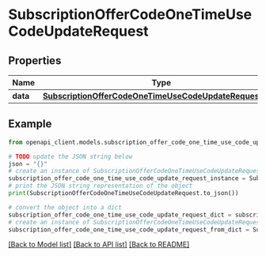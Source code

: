 # SubscriptionOfferCodeOneTimeUseCodeUpdateRequest


## Properties

Name | Type | Description | Notes
------------ | ------------- | ------------- | -------------
**data** | [**SubscriptionOfferCodeOneTimeUseCodeUpdateRequestData**](SubscriptionOfferCodeOneTimeUseCodeUpdateRequestData.md) |  | 

## Example

```python
from openapi_client.models.subscription_offer_code_one_time_use_code_update_request import SubscriptionOfferCodeOneTimeUseCodeUpdateRequest

# TODO update the JSON string below
json = "{}"
# create an instance of SubscriptionOfferCodeOneTimeUseCodeUpdateRequest from a JSON string
subscription_offer_code_one_time_use_code_update_request_instance = SubscriptionOfferCodeOneTimeUseCodeUpdateRequest.from_json(json)
# print the JSON string representation of the object
print(SubscriptionOfferCodeOneTimeUseCodeUpdateRequest.to_json())

# convert the object into a dict
subscription_offer_code_one_time_use_code_update_request_dict = subscription_offer_code_one_time_use_code_update_request_instance.to_dict()
# create an instance of SubscriptionOfferCodeOneTimeUseCodeUpdateRequest from a dict
subscription_offer_code_one_time_use_code_update_request_from_dict = SubscriptionOfferCodeOneTimeUseCodeUpdateRequest.from_dict(subscription_offer_code_one_time_use_code_update_request_dict)
```
[[Back to Model list]](../README.md#documentation-for-models) [[Back to API list]](../README.md#documentation-for-api-endpoints) [[Back to README]](../README.md)


